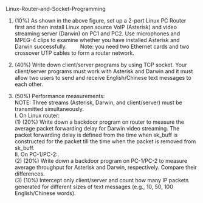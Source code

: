  Linux-Router-and-Socket-Programming

1. (10%) As shown in the above figure, set up a 2-port Linux PC Router first and then install Linux open source VoIP (Asterisk) and video streaming server (Darwin) on PC1 and PC2. Use microphones and MPEG-4 clips to examine whether you have installed Asterisk and Darwin successfully.        
Note: you need two Ethernet cards and two crossover UTP cables to form a router network.

2. (40%) Write down client/server programs by using TCP socket. Your client/server programs must work with Asterisk and Darwin and it must allow two users to send and receive English/Chinese text messages to each other. 

3. (50%) Performance measurements:  
NOTE: Three streams (Asterisk, Darwin, and client/server) must be transmitted simultaneously.  
I. On Linux router:       
 (1) (20%) Write down a backdoor program on router to measure the average packet forwarding delay for Darwin video streaming. The packet forwarding delay is defined from the time when sk_buff is constructed for the packet till the time when the packet is             removed from sk_buff.     
II. On PC-1/PC-2:.       
 (2) (20%) Write down a backdoor program on PC-1/PC-2 to measure average throughput for Asterisk and Darwin, respectively. Compare their differences.     
 (3) (10%) Intercept only client/server and count how many IP packets generated for different sizes of text messages (e.g., 10, 50, 100 English/Chinese words).
